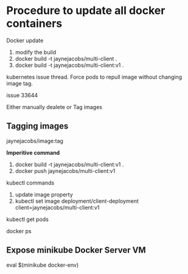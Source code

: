 # Procedure to update all docker containers

Docker update
1. modify the build
2. docker build -t jaynejacobs/multi-client .
3. docker build -t jaynejacobs/multi-client:v1 .


kubernetes issue thread. 
 Force pods to repull image without changing image tag. 

 issue 33644

 Either manually dealete
 or 
 Tag images

 ## Tagging images

 jaynejacobs/image:tag

 **Imperitive command**

 1. docker build -t jaynejacobs/multi-client:v1 .
 2. docker push jaynejacobs/multi-client:v1
   
   kubectl commands
1. update image property
2. kubectl set image deployment/client-deployment client=jaynejacobs/multi-client:v1

kubectl get pods 

docker ps

## Expose minikube Docker Server VM
eval $(minikube docker-env)